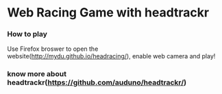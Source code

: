 # Web Racing Game with headtrackr

### How to play
Use Firefox broswer to open the website(<http://mydu.github.io/headracing/>), enable web camera and play!

### know more about headtrackr(<https://github.com/auduno/headtrackr/>)
